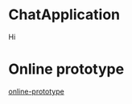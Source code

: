 # ChatApplication

Hi


# Online prototype

[online-prototype](http://www.onlinechatomarcuadrado.ml/#/chat)

